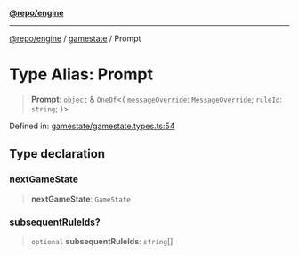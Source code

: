 [**@repo/engine**](../../README.md)

---

[@repo/engine](../../modules.md) / [gamestate](../README.md) / Prompt

# Type Alias: Prompt

> **Prompt**: `object` & `OneOf`\<\{ `messageOverride`: `MessageOverride`; `ruleId`: `string`; \}\>

Defined in: [gamestate/gamestate.types.ts:54](https://github.com/alexqguo/drinking-board-game-v3/blob/777aa202e06806bc9b03f700c22b547a7cb3d53b/packages/engine/src/gamestate/gamestate.types.ts#L54)

## Type declaration

### nextGameState

> **nextGameState**: `GameState`

### subsequentRuleIds?

> `optional` **subsequentRuleIds**: `string`[]
